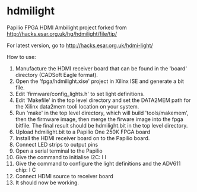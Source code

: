 hdmilight
=========

Papilio FPGA HDMI Ambilight project forked from http://hacks.esar.org.uk/hg/hdmilight/file/tip/

For latest version, go to http://hacks.esar.org.uk/hdmi-light/

How to use:

1) Manufacture the HDMI receiver board that can be found in
   the 'board' directory (CADSoft Eagle format).
2) Open the 'fpga/hdmilight.xise' project in Xilinx ISE and
   generate a bit file.
3) Edit 'firmware/config_lights.h' to set light definitions.
4) Edit 'Makefile' in the top level directory and set
   the DATA2MEM path for the Xilinx data2mem tooli location
   on your system.
5) Run 'make' in the top level directory, which will build
   'tools/makemem', then the firmware image, then merge
   the firware image into the fpga bitfile.
   The final result should be hdmilight.bit in the top
   level directory.
6) Upload hdmilight.bit to a Papilio One 250K FPGA board
7) Install the HDMI receiver board on to the Papilio board.
8) Connect LED strips to output pins
9) Open a serial terminal to the Papilio
10) Give the command to initialise I2C:
   I I
11) Give the command to configure the light definitions and
   the ADV611 chip:
   I C
12) Connect HDMI source to receiver board
13) It should now be working.
